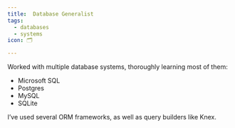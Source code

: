 ```yaml
---
title: ️ Database Generalist
tags:
  - databases
  - systems
icon: 🗂

---
```

Worked with multiple database systems, thoroughly learning most of them:

- Microsoft SQL
- Postgres
- MySQL
- SQLite

I’ve used several ORM frameworks, as well as query builders like Knex.